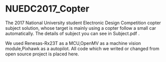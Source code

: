 # NUEDC2017_Copter
The 2017 National University student Electronic Design Competition copter subject solution, whose target is mainly using a copter follow a small car automatically. The details of subject you can see in Subject.pdf . 

We used Renesas-Rx23T as a MCU,OpenMV as a machine vision module,Pixhawk as a autopilot. All code which we writed or changed from open source project is placed here.
